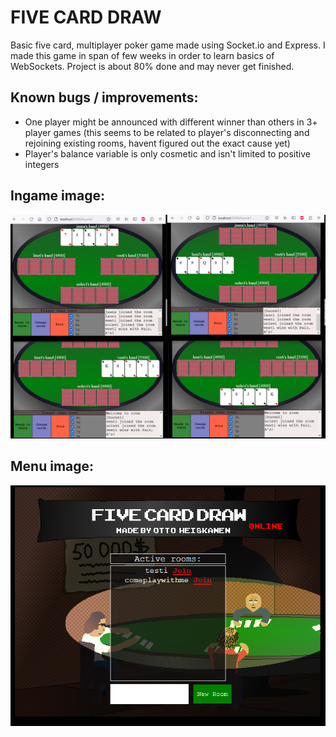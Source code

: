 # FIVE CARD DRAW

Basic five card, multiplayer poker game made using Socket.io and Express. I made this game in span of few weeks in order to learn basics of WebSockets. Project is about 80% done and may never get finished.

## Known bugs / improvements:

- One player might be announced with different winner than others in 3+ player games
  (this seems to be related to player's disconnecting and rejoining existing rooms, havent figured out the exact cause yet)
- Player's balance variable is only cosmetic and isn't limited to positive integers

## Ingame image:

![Alt text](readme-res/ingame.png?raw=true "ingame")

## Menu image:

![Alt text](readme-res/menu.png?raw=true "menu")
